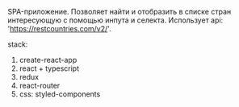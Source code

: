 SPA-приложение. 
Позволяет найти и отобразить в списке стран интересующую с помощью инпута и селекта. 
Использует api: 'https://restcountries.com/v2/'. 

stack:
1) create-react-app
2) react + typescript
3) redux
4) react-router
5) css: styled-components
